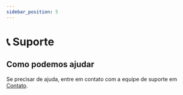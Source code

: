 ```yaml
---
sidebar_position: 5
---
```


# 📞 Suporte

## Como podemos ajudar

Se precisar de ajuda, entre em contato com a equipe de suporte em [Contato](/contato).



